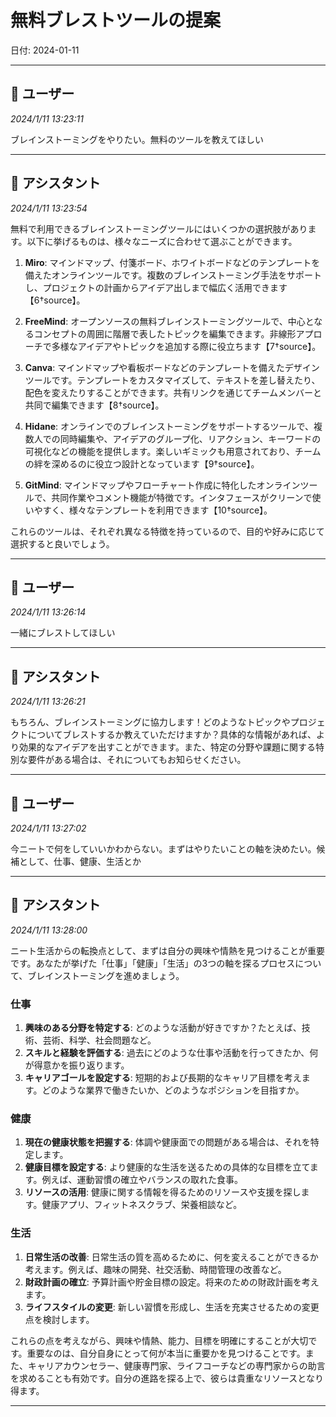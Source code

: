# 無料ブレストツールの提案

日付: 2024-01-11

---

## 👤 ユーザー
*2024/1/11 13:23:11*

ブレインストーミングをやりたい。無料のツールを教えてほしい

---

## 🤖 アシスタント
*2024/1/11 13:23:54*

無料で利用できるブレインストーミングツールにはいくつかの選択肢があります。以下に挙げるものは、様々なニーズに合わせて選ぶことができます。

1. **Miro**: マインドマップ、付箋ボード、ホワイトボードなどのテンプレートを備えたオンラインツールです。複数のブレインストーミング手法をサポートし、プロジェクトの計画からアイデア出しまで幅広く活用できます【6†source】。

2. **FreeMind**: オープンソースの無料ブレインストーミングツールで、中心となるコンセプトの周囲に階層で表したトピックを編集できます。非線形アプローチで多様なアイデアやトピックを追加する際に役立ちます【7†source】。

3. **Canva**: マインドマップや看板ボードなどのテンプレートを備えたデザインツールです。テンプレートをカスタマイズして、テキストを差し替えたり、配色を変えたりすることができます。共有リンクを通じてチームメンバーと共同で編集できます【8†source】。

4. **Hidane**: オンラインでのブレインストーミングをサポートするツールで、複数人での同時編集や、アイデアのグループ化、リアクション、キーワードの可視化などの機能を提供します。楽しいギミックも用意されており、チームの絆を深めるのに役立つ設計となっています【9†source】。

5. **GitMind**: マインドマップやフローチャート作成に特化したオンラインツールで、共同作業やコメント機能が特徴です。インタフェースがクリーンで使いやすく、様々なテンプレートを利用できます【10†source】。

これらのツールは、それぞれ異なる特徴を持っているので、目的や好みに応じて選択すると良いでしょう。

---

## 👤 ユーザー
*2024/1/11 13:26:14*

一緒にブレストしてほしい

---

## 🤖 アシスタント
*2024/1/11 13:26:21*

もちろん、ブレインストーミングに協力します！どのようなトピックやプロジェクトについてブレストするか教えていただけますか？具体的な情報があれば、より効果的なアイデアを出すことができます。また、特定の分野や課題に関する特別な要件がある場合は、それについてもお知らせください。

---

## 👤 ユーザー
*2024/1/11 13:27:02*

今ニートで何をしていいかわからない。まずはやりたいことの軸を決めたい。候補として、仕事、健康、生活とか

---

## 🤖 アシスタント
*2024/1/11 13:28:00*

ニート生活からの転換点として、まずは自分の興味や情熱を見つけることが重要です。あなたが挙げた「仕事」「健康」「生活」の3つの軸を探るプロセスについて、ブレインストーミングを進めましょう。

### 仕事
1. **興味のある分野を特定する**: どのような活動が好きですか？たとえば、技術、芸術、科学、社会問題など。
2. **スキルと経験を評価する**: 過去にどのような仕事や活動を行ってきたか、何が得意かを振り返ります。
3. **キャリアゴールを設定する**: 短期的および長期的なキャリア目標を考えます。どのような業界で働きたいか、どのようなポジションを目指すか。

### 健康
1. **現在の健康状態を把握する**: 体調や健康面での問題がある場合は、それを特定します。
2. **健康目標を設定する**: より健康的な生活を送るための具体的な目標を立てます。例えば、運動習慣の確立やバランスの取れた食事。
3. **リソースの活用**: 健康に関する情報を得るためのリソースや支援を探します。健康アプリ、フィットネスクラブ、栄養相談など。

### 生活
1. **日常生活の改善**: 日常生活の質を高めるために、何を変えることができるか考えます。例えば、趣味の開発、社交活動、時間管理の改善など。
2. **財政計画の確立**: 予算計画や貯金目標の設定。将来のための財政計画を考えます。
3. **ライフスタイルの変更**: 新しい習慣を形成し、生活を充実させるための変更点を検討します。

これらの点を考えながら、興味や情熱、能力、目標を明確にすることが大切です。重要なのは、自分自身にとって何が本当に重要かを見つけることです。また、キャリアカウンセラー、健康専門家、ライフコーチなどの専門家からの助言を求めることも有効です。自分の進路を探る上で、彼らは貴重なリソースとなり得ます。

---

